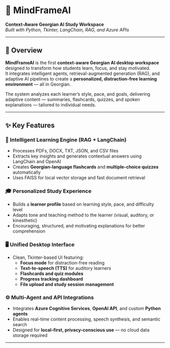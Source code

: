 # 🧠 MindFrameAI  
**Context-Aware Georgian AI Study Workspace**  
_Built with Python, Tkinter, LangChain, RAG, and Azure APIs_

---

## 🚀 Overview

**MindFrameAI** is the first **context-aware Georgian AI desktop workspace** designed to transform how students learn, focus, and stay motivated.  
It integrates intelligent agents, retrieval-augmented generation (RAG), and adaptive AI pipelines to create a **personalized, distraction-free learning environment** — all in Georgian.

The system analyzes each learner’s style, pace, and goals, delivering adaptive content — summaries, flashcards, quizzes, and spoken explanations — tailored to individual needs.

---

## ✨ Key Features

### 🧩 Intelligent Learning Engine (RAG + LangChain)
- Processes PDFs, DOCX, TXT, JSON, and CSV files  
- Extracts key insights and generates contextual answers using LangChain and OpenAI  
- Creates **Georgian-language flashcards** and **multiple-choice quizzes** automatically  
- Uses FAISS for local vector storage and fast document retrieval  

### 🎓 Personalized Study Experience
- Builds a **learner profile** based on learning style, pace, and difficulty level  
- Adapts tone and teaching method to the learner (visual, auditory, or kinesthetic)  
- Encouraging, structured, and motivating explanations for better comprehension  

### 🖥️ Unified Desktop Interface
- Clean, Tkinter-based UI featuring:  
  - **Focus mode** for distraction-free reading  
  - **Text-to-speech (TTS)** for auditory learners  
  - **Flashcards and quiz modules**  
  - **Progress tracking dashboard**  
  - **File upload and study session management**

### ⚙️ Multi-Agent and API Integrations
- Integrates **Azure Cognitive Services**, **OpenAI API**, and custom **Python agents**  
- Enables real-time content processing, speech synthesis, and semantic search  
- Designed for **local-first, privacy-conscious use** — no cloud data storage required  

---